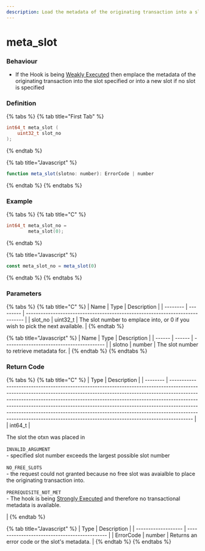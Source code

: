 ```yaml
---
description: Load the metadata of the originating transaction into a slot
---
```


# meta\_slot

### Behaviour

* If the Hook is being [Weakly Executed](../../../concepts/weak-and-strong.md) then emplace the metadata of the originating transaction into the slot specified or into a new slot if no slot is specified

### Definition

{% tabs %}
{% tab title="First Tab" %}
```c
int64_t meta_slot (
    uint32_t slot_no
);
```
{% endtab %}

{% tab title="Javascript" %}
```javascript
function meta_slot(slotno: number): ErrorCode | number
```
{% endtab %}
{% endtabs %}



### Example

{% tabs %}
{% tab title="C" %}
```c
int64_t meta_slot_no = 
		meta_slot(0);
```
{% endtab %}

{% tab title="Javascript" %}
```javascript
const meta_slot_no = meta_slot(0)
```
{% endtab %}
{% endtabs %}



### Parameters

{% tabs %}
{% tab title="C" %}
| Name     | Type      | Description                                                                   |
| -------- | --------- | ----------------------------------------------------------------------------- |
| slot\_no | uint32\_t | The slot number to emplace into, or 0 if you wish to pick the next available. |
{% endtab %}

{% tab title="Javascript" %}
| Name   | Type   | Description                               |
| ------ | ------ | ----------------------------------------- |
| slotno | number | The slot number to retrieve metadata for. |
{% endtab %}
{% endtabs %}



### Return Code

{% tabs %}
{% tab title="C" %}
| Type     | Description                                                                                                                                                                                                                                                                                                                                                                                                                                                                                   |
| -------- | --------------------------------------------------------------------------------------------------------------------------------------------------------------------------------------------------------------------------------------------------------------------------------------------------------------------------------------------------------------------------------------------------------------------------------------------------------------------------------------------- |
| int64\_t | <p>The slot the otxn was placed in<br><br><code>INVALID_ARGUMENT</code><br>- specified slot number exceeds the largest possible slot number<br><br><code>NO_FREE_SLOTS</code><br>- the request could not granted because no free slot was avaialble to place the originating transaction into.<br><br><code>PREREQUISITE_NOT_MET</code><br>- The hook is being <a href="../../../concepts/weak-and-strong.md">Strongly Executed</a> and therefore no transactional metadata is available.</p> |
{% endtab %}

{% tab title="Javascript" %}
| Type                | Description                                   |
| ------------------- | --------------------------------------------- |
| ErrorCode \| number | Returns an error code or the slot's metadata. |
{% endtab %}
{% endtabs %}

